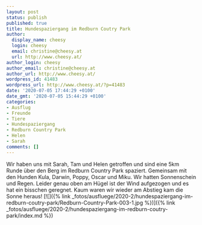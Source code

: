 ```yaml
---
layout: post
status: publish
published: true
title: Hundespaziergang im Redburn Coutry Park
author:
  display_name: cheesy
  login: cheesy
  email: christine@cheesy.at
  url: http://www.cheesy.at/
author_login: cheesy
author_email: christine@cheesy.at
author_url: http://www.cheesy.at/
wordpress_id: 41483
wordpress_url: http://www.cheesy.at/?p=41483
date: '2020-07-05 17:44:29 +0100'
date_gmt: '2020-07-05 15:44:29 +0100'
categories:
- Ausflug
- Freunde
- Tiere
- Hundespaziergang
- Redburn Country Park
- Helen
- Sarah
comments: []
---
```

Wir haben uns mit Sarah, Tam und Helen getroffen und sind eine 5km Runde über den Berg im Redburn Country Park spaziert. Gemeinsam mit den Hunden Kula, Darwin, Poppy, Oscar und Miku. Wir hatten Sonnenschein und Regen. Leider genau oben am Hügel ist der Wind aufgezogen und es hat ein bisschen geregnet. Kaum waren wir wieder am Abstieg kam die Sonne heraus!
[![]({% link _fotos/ausfluege/2020-2/hundespaziergang-im-redburn-coutry-park/Redburn-Country-Park-003-1.jpg %})]({% link _fotos/ausfluege/2020-2/hundespaziergang-im-redburn-coutry-park/index.md %})
